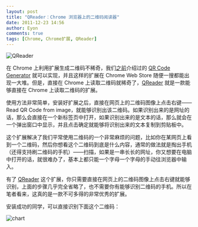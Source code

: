 ```yaml
---
layout: post
title: "QReader：Chrome 浏览器上的二维码阅读器"
date: 2011-12-23 14:56
author: Eyon
comments: true
tags: [Chrome, Chrome扩展, QReader]
---
```

![](http://img.chromi.org/2011/12/QReader-550x381.png "QReader")

在 Chrome 上利用扩展生成二维码不稀奇，我们<a href="http://www.chromi.org/archives/6821" target="_blank">之前</a>介绍过的 <a href="https://chrome.google.com/extensions/detail/cicimfkkbejhggfjaabggafffgdnjgjp" target="_blank">QR Code Generator</a> 就可以实现，并且这样的扩展在 Chrome Web Store 随便一搜都能出现一大堆。但是，直接在 Chrome 上读取二维码就稀奇了，<a href="https://chrome.google.com/webstore/detail/bfdjglobiolninfgldchakgfldifphic" target="_blank">QReader</a> 就是一款能够直接在 Chrome 上读取二维码的扩展。

使用方法非常简单，安装好扩展之后，直接在网页上的二维码图像上点击右键——Read QR Code from image，就能够识别出该二维码。如果识别出来的是网址的话，那么会直接在一个新标签页中打开，如果识别出来的是文本的话，那么就会在一个弹出窗口中显示，并且点击确定就能够将识别出来的文本复制到剪贴板中。

这个扩展解决了我们平常使用二维码的一个非常麻烦的问题，比如你在某网页上看到一个二维码，然后你想看这个二维码到底是什么内容，通常的做法就是掏出手机（还得支持刷二维码的手机）——扫描，如果是一串长长的网址，你又想要在电脑中打开的话，就很难办了，基本上都只能一个字母一个字母的手动往浏览器中输入。

有了 <a href="https://chrome.google.com/webstore/detail/bfdjglobiolninfgldchakgfldifphic" target="_blank">QReader</a> 这个扩展，你只需要直接在网页上的二维码图像上点击右键就能够识别，上面的步骤几乎完全省略了，也不需要你有能够识别二维码的手机。所以在笔者看来，这真的是一款不可多得的非常优秀的扩展。

安装成功的同学，可以直接识别下面这个二维码：

![](http://img.chromi.org/2011/12/chart.png "chart")
